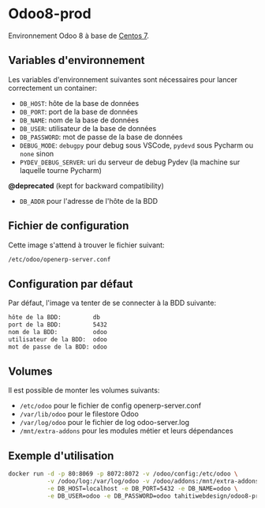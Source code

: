 # Odoo8-prod

Environnement Odoo 8 à base de [Centos 7](https://hub.docker.com/r/tahitiwebdesign/centos7-without-systemd).

## Variables d'environnement

Les variables d'environnement suivantes sont nécessaires pour lancer correctement un container:

* `DB_HOST`: hôte de la base de données
* `DB_PORT`: port de la base de données
* `DB_NAME`: nom de la base de données
* `DB_USER`: utilisateur de la base de données
* `DB_PASSWORD`: mot de passe de la base de données
* `DEBUG_MODE`: `debugpy` pour debug sous VSCode, `pydevd` sous Pycharm ou `none` sinon
* `PYDEV_DEBUG_SERVER`: uri du serveur de debug Pydev (la machine sur laquelle tourne Pycharm)

**@deprecated** (kept for backward compatibility)

* `DB_ADDR` pour l'adresse de l'hôte de la BDD

## Fichier de configuration

Cette image s'attend à trouver le fichier suivant:

```txt
/etc/odoo/openerp-server.conf
```

## Configuration par défaut

Par défaut, l'image va tenter de se connecter à la BDD suivante:

```txt
hôte de la BDD:         db
port de la BDD:         5432
nom de la BDD:          odoo
utilisateur de la BDD:  odoo
mot de passe de la BDD: odoo
```

## Volumes

Il est possible de monter les volumes suivants:

* `/etc/odoo` pour le fichier de config openerp-server.conf
* `/var/lib/odoo` pour le filestore Odoo
* `/var/log/odoo` pour le fichier de log odoo-server.log 
* `/mnt/extra-addons` pour les modules métier et leurs dépendances

## Exemple d'utilisation

```bash
docker run -d -p 80:8069 -p 8072:8072 -v /odoo/config:/etc/odoo \
           -v /odoo/log:/var/log/odoo -v /odoo/addons:/mnt/extra-addons \
           -e DB_HOST=localhost -e DB_PORT=5432 -e DB_NAME=odoo \
           -e DB_USER=odoo -e DB_PASSWORD=odoo tahitiwebdesign/odoo8-prod
```
